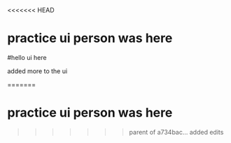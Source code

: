 <<<<<<< HEAD
# practice ui person was here


#hello ui here


added more to the ui

=======
# practice ui person was here
>>>>>>> parent of a734bac... added edits
